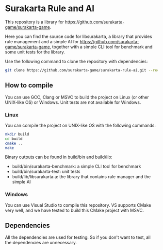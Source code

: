 # Surakarta Rule and AI

This repository is a library for https://github.com/surakarta-game/surakarta-game.

Here you can find the source code for libsurakarta, a library that provides rule management and a simple AI for https://github.com/surakarta-game/surakarta-game, together with a simple CLI tool for benchmark and some unit tests for the library.

Use the following command to clone the repository with dependencies:
```bash
git clone https://github.com/surakarta-game/surakarta-rule-ai.git --recursive
```

## How to compile

You can use GCC, Clang or MSVC to build the project on Linux (or other UNIX-like OS) or Windows. Unit tests are not available for Windows.

### Linux

You can compile the project on UNIX-like OS with the following commands:
```bash
mkdir build
cd build
cmake ..
make
```

Binary outputs can be found in build/bin and build/lib:
 - build/bin/surakarta-benchmark: a simple CLI tool for benchmark
 - build/bin/surakarta-test: unit tests
 - build/lib/libsurakarta.a: the library that contains rule manager and the simple AI

 ### Windows

 You can use Visual Studio to compile this repository. VS supports CMake very well, and we have tested to build this CMake project with MSVC.

 ## Dependencies

 All the dependencies are used for testing. So if you don't want to test, all the dependencies are unnecessary.
